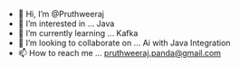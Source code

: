 - 👋 Hi, I’m @Pruthweeraj
- 👀 I’m interested in ... Java
- 🌱 I’m currently learning ... Kafka
- 💞️ I’m looking to collaborate on ... Ai with Java Integration 
- 📫 How to reach me ... pruthweeraj.panda@gmail.com

<!---
Pruthwee/Pruthwee is a ✨ special ✨ repository because its `README.md` (this file) appears on your GitHub profile.
You can click the Preview link to take a look at your changes.
--->
